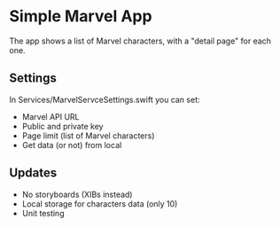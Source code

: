 # Simple Marvel App
The app shows a list of Marvel characters, with a "detail page" for each one.

## Settings
In Services/MarvelServceSettings.swift you can set:
- Marvel API URL
- Public and private key
- Page limit (list of Marvel characters)
- Get data (or not) from local

## Updates
- No storyboards (XIBs instead)
- Local storage for characters data (only 10)
- Unit testing
